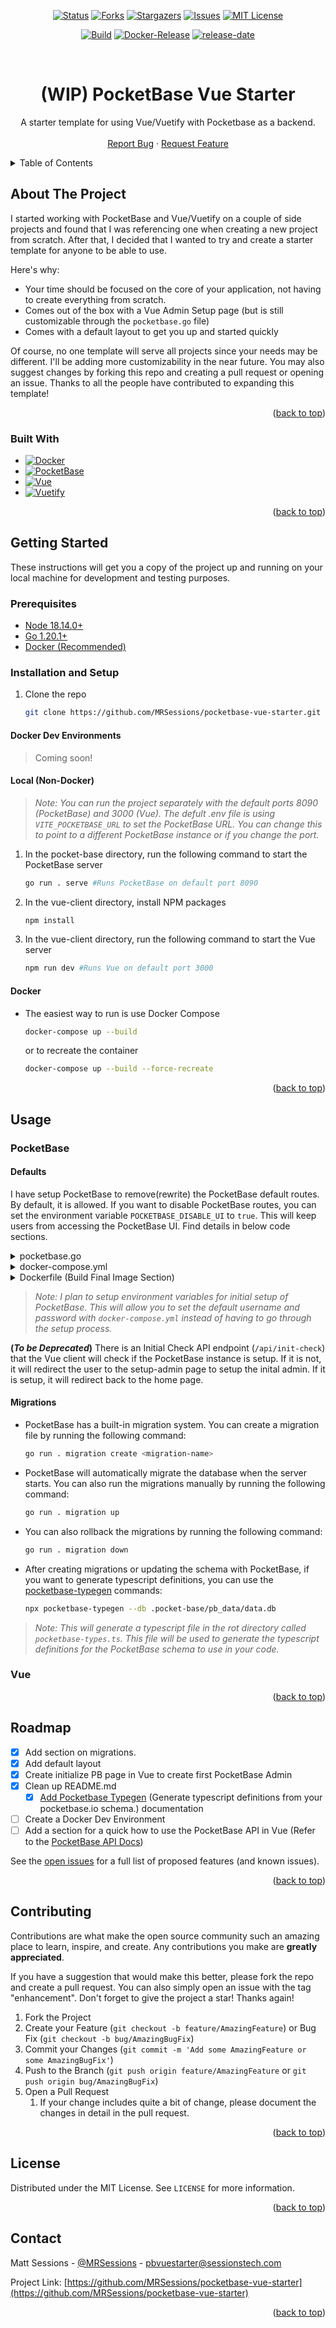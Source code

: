 <!-- Improved compatibility of back to top link: See: https://github.com/othneildrew/Best-README-Template/pull/73 -->
<a name="readme-top"></a>

<!-- PROJECT SHIELDS -->
<!--
*** I'm using markdown "reference style" links for readability.
*** Reference links are enclosed in brackets [ ] instead of parentheses ( ).
*** See the bottom of this document for the declaration of the reference variables
*** for contributors-url, forks-url, etc. This is an optional, concise syntax you may use.
*** https://www.markdownguide.org/basic-syntax/#reference-style-links
-->
<!-- [![Contributors][contributors-shield]][contributors-url] -->
<div align="center">

[![Status][status-shield]][project-url]
[![Forks][forks-shield]][forks-url]
[![Stargazers][stars-shield]][stars-url]
[![Issues][issues-shield]][issues-url]
[![MIT License][license-shield]][license-url]

[![Build][build-shield]]()
[![Docker-Release][docker-release-shield]][release-url]
[![release-date][release-date-shield]][release-url]


</div>
<!-- [![LinkedIn][linkedin-shield]][linkedin-url] -->



<!-- PROJECT LOGO -->
<br />
<div align="center">
  <!-- <a href="https://github.com/MRSessions/pocketbase-vue-starter">
    <img src="images/logo.png" alt="Logo" width="80" height="80">
  </a> -->

  <h1 align="center">(WIP) PocketBase Vue Starter</h1>

  <p align="center">
    A starter template for using Vue/Vuetify with Pocketbase as a backend.
    <!-- <br /> -->
    <!-- <a href="https://github.com/MRSessions/pocketbase-vue-starter"><strong>Explore the docs »</strong></a> -->
    <br />
    <br />
    <!-- <a href="https://github.com/MRSessions/pocketbase-vue-starter">View Demo</a>
    · -->
    <a href="https://github.com/MRSessions/pocketbase-vue-starter/issues">Report Bug</a>
    ·
    <a href="https://github.com/MRSessions/pocketbase-vue-starter/issues">Request Feature</a>
  </p>
</div>



<!-- TABLE OF CONTENTS -->
<details>
  <summary>Table of Contents</summary>
  <ol>
    <li>
      <a href="#about-the-project">About The Project</a>
      <ul>
        <li><a href="#built-with">Built With</a></li>
      </ul>
    </li>
    <li>
      <a href="#getting-started">Getting Started</a>
      <ul>
        <li><a href="#prerequisites">Prerequisites</a></li>
        <li>
          <a href="#installation-and-setup">Installation and Setup</a>
            <ul><a href="#docker-dev-environments">Docker Dev Environments</a></ul>
            <ul><a href="#local-non-docker">Local (Non-Docker)</a></ul>
            <ul><a href="#docker">Docker</a></ul>
        </li>
      </ul>
    </li>
    <li><a href="#usage">Usage</a></li>
    <li><a href="#roadmap">Roadmap</a></li>
    <li><a href="#contributing">Contributing</a></li>
    <li><a href="#license">License</a></li>
    <li><a href="#contact">Contact</a></li>
    <li><a href="#acknowledgments">Acknowledgments</a></li>
  </ol>
</details>



<!-- ABOUT THE PROJECT -->
## About The Project

<!-- [![Product Name Screen Shot][product-screenshot]](https://example.com) -->

I started working with PocketBase and Vue/Vuetify on a couple of side projects and found that I was referencing one when creating a new project from scratch. After that, I decided that I wanted to try and create a starter template for anyone to be able to use.

Here's why:
* Your time should be focused on the core of your application, not having to create everything from scratch.
* Comes out of the box with a Vue Admin Setup page (but is still customizable through the `pocketbase.go` file)
* Comes with a default layout to get you up and started quickly

Of course, no one template will serve all projects since your needs may be different. I'll be adding more customizability in the near future. You may also suggest changes by forking this repo and creating a pull request or opening an issue. Thanks to all the people have contributed to expanding this template!

<p align="right">(<a href="#readme-top">back to top</a>)</p>



### Built With

* [![Docker][docker-shield]][docker-url]
* [![PocketBase][PocketBase.io]][Pocketbase-url]
* [![Vue][Vue.js]][Vue-url]
* [![Vuetify][Vuetify.js]][Vuetify-url]

<p align="right">(<a href="#readme-top">back to top</a>)</p>



<!-- GETTING STARTED -->
## Getting Started

These instructions will get you a copy of the project up and running on your local machine for development and testing purposes.

### Prerequisites

- [Node 18.14.0+](https://nodejs.org/en/download/)
- [Go 1.20.1+](https://go.dev/dl/)
- [Docker (Recommended)](https://docker.com/get-started)

### Installation and Setup

1. Clone the repo
   ```sh
   git clone https://github.com/MRSessions/pocketbase-vue-starter.git
    ```

#### Docker Dev Environments

> Coming soon!

#### Local (Non-Docker)

> *Note: You can run the project separately with the default ports 8090 (PocketBase) and 3000 (Vue). The defult .env file is using `VITE_POCKETBASE_URL` to set the PocketBase URL. You can change this to point to a different PocketBase instance or if you change the port.*

1. In the pocket-base directory, run the following command to start the PocketBase server
    ```sh
    go run . serve #Runs PocketBase on default port 8090
    ```
2. In the vue-client directory, install NPM packages
    ```sh
    npm install
    ```
3. In the vue-client directory, run the following command to start the Vue server
    ```sh
    npm run dev #Runs Vue on default port 3000
    ```

#### Docker

- The easiest way to run is use Docker Compose
    ```sh
    docker-compose up --build
    ```
    or to recreate the container
    ```sh
    docker-compose up --build --force-recreate
    ```

<p align="right">(<a href="#readme-top">back to top</a>)</p>



<!-- USAGE EXAMPLES -->
## Usage

### PocketBase

#### Defaults

I have setup PocketBase to remove(rewrite) the PocketBase default routes. By default, it is allowed. If you want to disable PocketBase routes, you can set the environment variable `POCKETBASE_DISABLE_UI` to `true`. This will keep users from accessing the PocketBase UI. Find details in below code sections.

<details>
  <summary>pocketbase.go</summary>

  ```go
  func main() {
    app.OnBeforeServe().Add(func(e *core.ServeEvent) error {
      if getenvBool("POCKETBASE_DISABLE_UI") {
        e.Router.Pre(middleware.Rewrite(map[string]string{
          "/_":  "/",
          "/_*": "/",
        }))
        log.Default().Println("PocketBase UI is disabled")
      }
      e.Router.GET("/*", apis.StaticDirectoryHandler(os.DirFS(publicDir), indexFallback))
      return nil
    })
  }

  func getenvBool(key string) bool {
    val := os.Getenv(key)
    ret, err := strconv.ParseBool(val)
    if err != nil {
      return false
    }
    return ret
  }
  ```

</details>

<details>
  <summary>docker-compose.yml</summary>

  ```yml
  version: "3"

  pocketbase-vue-starter:
    image: ghcr.io/mrsessions/pocketbase-vue-starter:latest
    container_name: pocketbase-vue-starter
    restart: unless-stopped
    environment:
      - POCKETBASE_DISABLE_UI=false # Set to true to disable PocketBase UI
    volumes:
      - ./pocketbase:/data
    ports:
      - 8090:8090

  volumes:
    pocketbase-vue-starter:
  ```
</details>

<details>
  <summary>Dockerfile (Build Final Image Section)</summary>

  ```dockerfile
  # build final image
  FROM golang:1.20.0-alpine3.17 AS final

  WORKDIR /app

  COPY --from=builder /app/pocketbase ./

  COPY --from=node-builder /app/dist ./dist

  # Set to true to disable the PocketBase UI if not using Docker Compose
  ENV POCKETBASE_DISABLE_UI=false

  EXPOSE 8090

  RUN ls /app

  CMD ["/app/pocketbase", "serve", "--http=0.0.0.0:8090"]
  ```

</details>

> *Note: I plan to setup environment variables for initial setup of PocketBase. This will allow you to set the default username and password with `docker-compose.yml` instead of having to go through the setup process.*

**(*To be Deprecated*)** There is an Initial Check API endpoint (`/api/init-check`) that the Vue client will check if the PocketBase instance is setup. If it is not, it will redirect the user to the setup-admin page to setup the inital admin. If it is setup, it will redirect back to the home page.

#### Migrations

- PocketBase has a built-in migration system. You can create a migration file by running the following command:
    ```sh
    go run . migration create <migration-name>
    ```

- PocketBase will automatically migrate the database when the server starts. You can also run the migrations manually by running the following command:
    ```sh
    go run . migration up
    ```

- You can also rollback the migrations by running the following command:
    ```sh
    go run . migration down
    ```

- After creating migrations or updating the schema with PocketBase, if you want to generate typescript definitions, you can use the [pocketbase-typegen](https://github.com/patmood/pocketbase-typegen) commands:
    ```sh
    npx pocketbase-typegen --db .pocket-base/pb_data/data.db
    ```
> *Note: This will generate a typescript file in the rot directory called `pocketbase-types.ts`. This file will be used to generate the typescript definitions for the PocketBase schema to use in your code.*

### Vue

<p align="right">(<a href="#readme-top">back to top</a>)</p>



<!-- ROADMAP -->
## Roadmap


- [x] Add section on migrations.
- [x] Add default layout
- [x] Create initialize PB page in Vue to create first PocketBase Admin
- [x] Clean up README.md
  - [x] [Add Pocketbase Typegen](https://github.com/patmood/pocketbase-typegen) (Generate typescript definitions from your pocketbase.io schema.) documentation
- [ ] Create a Docker Dev Environment
- [ ] Add a section for a quick how to use the PocketBase API in Vue (Refer to the [PocketBase API Docs](https://pocketbase.io/docs/api))

See the [open issues](https://github.com/MRSessions/pocketbase-vue-starter/issues) for a full list of proposed features (and known issues).

<p align="right">(<a href="#readme-top">back to top</a>)</p>



<!-- CONTRIBUTING -->
## Contributing

Contributions are what make the open source community such an amazing place to learn, inspire, and create. Any contributions you make are **greatly appreciated**.

If you have a suggestion that would make this better, please fork the repo and create a pull request. You can also simply open an issue with the tag "enhancement".
Don't forget to give the project a star! Thanks again!

1. Fork the Project
2. Create your Feature (`git checkout -b feature/AmazingFeature`) or Bug Fix (`git checkout -b bug/AmazingBugFix`)
3. Commit your Changes (`git commit -m 'Add some AmazingFeature or some AmazingBugFix'`)
4. Push to the Branch (`git push origin feature/AmazingFeature` or `git push origin bug/AmazingBugFix`)
5. Open a Pull Request
   1. If your change includes quite a bit of change, please document the changes in detail in the pull request.

<p align="right">(<a href="#readme-top">back to top</a>)</p>



<!-- LICENSE -->
## License

Distributed under the MIT License. See `LICENSE` for more information.

<p align="right">(<a href="#readme-top">back to top</a>)</p>



<!-- CONTACT -->
## Contact

Matt Sessions - [@MRSessions](https://github.com/MRSessions) - pbvuestarter@sessionstech.com

Project Link: [https://github.com/MRSessions/pocketbase-vue-starter](https://github.com/MRSessions/pocketbase-vue-starter)

<p align="right">(<a href="#readme-top">back to top</a>)</p>



<!-- ACKNOWLEDGMENTS -->
<!-- ## Acknowledgments

Use this space to list resources you find helpful and would like to give credit to. I've included a few of my favorites to kick things off!

* [Choose an Open Source License](https://choosealicense.com)
* [GitHub Emoji Cheat Sheet](https://www.webpagefx.com/tools/emoji-cheat-sheet)
* [Malven's Flexbox Cheatsheet](https://flexbox.malven.co/)
* [Malven's Grid Cheatsheet](https://grid.malven.co/)
* [Img Shields](https://shields.io)
* [GitHub Pages](https://pages.github.com)
* [Font Awesome](https://fontawesome.com)
* [React Icons](https://react-icons.github.io/react-icons/search)

<p align="right">(<a href="#readme-top">back to top</a>)</p> -->



<!-- MARKDOWN LINKS & IMAGES -->
<!-- https://www.markdownguide.org/basic-syntax/#reference-style-links -->

[project-url]: https://github.com/MRSessions/pocketbase-vue-starter
[status-shield]: https://img.shields.io/badge/status-active-success.svg?style=for-the-badge
[forks-shield]: https://img.shields.io/github/forks/MRSessions/pocketbase-vue-starter.svg?style=for-the-badge
[forks-url]: https://github.com/MRSessions/pocketbase-vue-starter/network/members
[stars-shield]: https://img.shields.io/github/stars/MRSessions/pocketbase-vue-starter.svg?style=for-the-badge
[stars-url]: https://github.com/MRSessions/pocketbase-vue-starter/stargazers
[issues-shield]: https://img.shields.io/github/issues/MRSessions/pocketbase-vue-starter.svg?style=for-the-badge
[issues-url]: https://github.com/MRSessions/pocketbase-vue-starter/issues
[license-shield]: https://img.shields.io/github/license/MRSessions/pocketbase-vue-starter.svg?style=for-the-badge
[license-url]: https://github.com/MRSessions/pocketbase-vue-starter/blob/master/LICENSE
[build-shield]: https://img.shields.io/github/actions/workflow/status/MRsessions/pocketbase-vue-starter/build-single-docker-image.yml?style=for-the-badge
[build-url]: https://github.com/MRSessions/pocketbase-vue-starter/actions
[prerelease-shield]: https://img.shields.io/github/v/release/MRSessions/pocketbase-vue-starter?color=s&include_prereleases&label=Pre-release&logo=s&logoColor=s&style=for-the-badge
[release-date-shield]: https://img.shields.io/github/release-date-pre/mrsessions/pocketbase-vue-starter?label=Released&style=for-the-badge
[docker-release-shield]: https://img.shields.io/github/v/tag/mrsessions/pocketbase-vue-starter?include_prereleases&label=docker&style=for-the-badge
[release-url]: https://github.com/MRSessions/pocketbase-vue-starter/pkgs/container/pocketbase-vue-starter


[Vue.js]: https://img.shields.io/badge/Vue.js-3.2.38+-35495E?style=for-the-badge&logo=vuedotjs&logoColor=4FC08D
[Vue-url]: https://vuejs.org/
[Vuetify.js]: https://img.shields.io/badge/Vuetify-3.0.0+-green?style=for-the-badge&logo=vuetify&logoColor=blue
[Vuetify-url]: https://next.vuetifyjs.com/en/
[PocketBase.io]: https://img.shields.io/badge/PocketBase-0.12.3+-b8dbe4?style=for-the-badge&logo=pocketbase&logoColor=b8dbe4
[Pocketbase-url]: https://pocketbase.io
[docker-shield]: https://img.shields.io/badge/Docker-latest-blue?style=for-the-badge&logo=docker&logoColor=blue
[docker-url]: https://docker.com


<!-- Created with the help of https://github.com/othneildrew/Best-README-Template/pull/73 -->